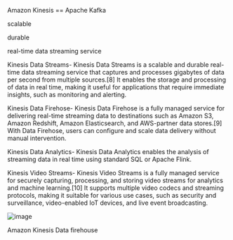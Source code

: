 Amazon Kinesis == Apache Kafka

 scalable
 
 durable
 
 real-time data streaming service
 
 Kinesis Data Streams-
Kinesis Data Streams is a scalable and durable real-time data streaming service that captures and processes gigabytes of data per second from multiple sources.[8] It enables the storage and processing of data in real time, making it useful for applications that require immediate insights, such as monitoring and alerting.

Kinesis Data Firehose-
Kinesis Data Firehose is a fully managed service for delivering real-time streaming data to destinations such as Amazon S3, Amazon Redshift, Amazon Elasticsearch, and AWS-partner data stores.[9] With Data Firehose, users can configure and scale data delivery without manual intervention.

Kinesis Data Analytics-
Kinesis Data Analytics enables the analysis of streaming data in real time using standard SQL or Apache Flink.

Kinesis Video Streams-
Kinesis Video Streams is a fully managed service for securely capturing, processing, and storing video streams for analytics and machine learning.[10] It supports multiple video codecs and streaming protocols, making it suitable for various use cases, such as security and surveillance, video-enabled IoT devices, and live event broadcasting.


![image](https://github.com/SomJagdale/AWS-Solution-Architect-Lab/assets/97079268/d4e83ed0-29b5-4f5c-bf46-6a3f0435aa27)

Amazon Kinesis Data firehouse
